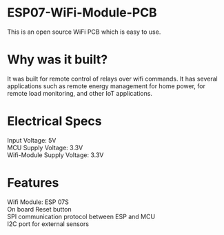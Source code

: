 # ESP07-WiFi-Module-PCB
This is an open source WiFi PCB which is easy to use.


# Why was it built?
It was built for remote control of relays over wifi commands. It has several applications such as remote energy management for home power, for remote load monitoring, and other IoT applications.

# Electrical Specs
Input Voltage: 5V<br/>
MCU Supply Voltage: 3.3V<br/>
Wifi-Module Supply Voltage: 3.3V

# Features
Wifi Module: ESP 07S\
On board Reset button\
SPI communication protocol between ESP and MCU\
I2C port for external sensors
